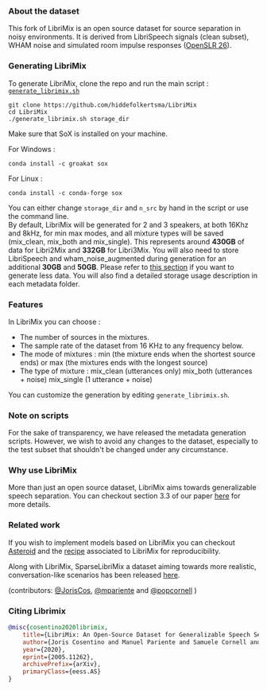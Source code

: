 ### About the dataset
This fork of LibriMix is an open source dataset for source separation in noisy 
environments. It is derived from LibriSpeech signals (clean subset), WHAM noise and simulated room impulse responses ([OpenSLR 26](www.openslr.org/26/)).


### Generating LibriMix
To generate LibriMix, clone the repo and run the main script : 
[`generate_librimix.sh`](./generate_librimix.sh)

```
git clone https://github.com/hiddefolkertsma/LibriMix
cd LibriMix 
./generate_librimix.sh storage_dir
```

Make sure that SoX is installed on your machine.

For Windows :
```
conda install -c groakat sox
```

For Linux :
```
conda install -c conda-forge sox
```

You can either change `storage_dir` and `n_src` by hand in 
the script or use the command line.  
By default, LibriMix will be generated for 2 and 3 speakers,
at both 16Khz and 8kHz, 
for min max modes, and all mixture types will be saved (mix_clean, 
mix_both and mix_single). This represents around **430GB** 
of data for Libri2Mix and **332GB** for Libri3Mix. 
You will also need to store LibriSpeech and wham_noise_augmented during
generation for an additional **30GB** and **50GB**.
Please refer to 
[this section](#Features) if you want to generate less data.
You will also find a detailed storage usage description in each metadata folder.


### Features
In LibriMix you can choose :
* The number of sources in the mixtures.
* The sample rate  of the dataset from 16 KHz to any frequency below. 
* The mode of mixtures : min (the mixture ends when the shortest source
 ends) or max (the mixtures ends with the longest source)
 * The type of mixture : mix_clean (utterances only) mix_both (utterances + noise) mix_single (1 utterance + noise)

You can customize the generation by editing ``` generate_librimix.sh ```.
 
### Note on scripts
For the sake of transparency, we have released the metadata generation 
scripts. However, we wish to avoid any changes to the dataset, 
especially to the test subset that shouldn't be changed under any 
circumstance.

### Why use LibriMix
More than just an open source dataset, LibriMix aims towards generalizable speech separation.
You can checkout section 3.3 of our paper [here](https://arxiv.org/pdf/2005.11262.pdf) for more details.

### Related work
If you wish to implement models based on LibriMix you can checkout 
[Asteroid](https://github.com/mpariente/asteroid) and the 
[recipe](https://github.com/mpariente/asteroid/tree/master/egs/librimix/ConvTasNet)
associated to LibriMix for reproducibility.

Along with LibriMix, SparseLibriMix a dataset aiming towards more realistic, conversation-like scenarios
has been released [here](https://github.com/popcornell/SparseLibriMix).

(contributors: [@JorisCos](https://github.com/JorisCos), [@mpariente](https://github.com/mpariente) and [@popcornell](https://github.com/popcornell) )

### Citing Librimix 

```BibTex
@misc{cosentino2020librimix,
    title={LibriMix: An Open-Source Dataset for Generalizable Speech Separation},
    author={Joris Cosentino and Manuel Pariente and Samuele Cornell and Antoine Deleforge and Emmanuel Vincent},
    year={2020},
    eprint={2005.11262},
    archivePrefix={arXiv},
    primaryClass={eess.AS}
}
```

